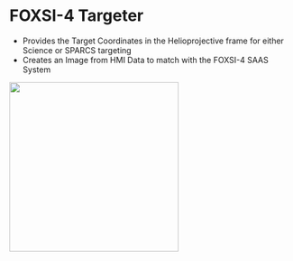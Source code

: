 # FOXSI-4 Targeter
- Provides the Target Coordinates in the Helioprojective frame for either Science or SPARCS targeting
- Creates an Image from HMI Data to match with the FOXSI-4 SAAS System

<img src="https://your-image-url.type](https://github.com/orromeo/foxsi_targeter/blob/master/HMI_TestImage.png?raw=true" width="300">
